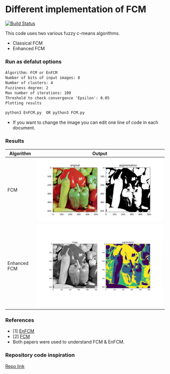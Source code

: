 # Different implementation of FCM

[![Build Status](https://travis-ci.org/joemccann/dillinger.svg?branch=master)](https://travis-ci.org/joemccann/dillinger)

This code uses two various fuzzy c-means algorithms.

  - Classical FCM
  - Enhanced FCM 


### Run as defalut options

    Algorithm: FCM or EnFCM
    Number of bits of input images: 8
    Number of clusters: 4
    Fuzziness degree: 2
    Max number of iterations: 100
    Threshold to check convergence 'Epsilon': 0.05 
    Plotting results

```sh
python3 EnFCM.py  OR python3 FCM.py
```
- If you want to change the image you can edit one line of code in each document. 


### Results

| Algorithm | Output |
| ------ | ------ |
| FCM |![EnFCM](results/fcm2.png) |
| Enhanced FCM | ![fcm2](results/EnFCM.png)  |

### References
- [1] [EnFCM](resources/FCM_UsingHistogram.pdf)
- [2] [FCM](resources/Robust_FCM_Model.pdf)
- Both papers were used to understand FCM & EnFCM. 

### Repository code inspiration 
[Repo link](https://github.com/ab93/SIFCM)
